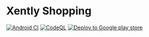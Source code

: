 # Xently Shopping

[![Android CI](https://github.com/ajharry69/xently-shopping-mobile/actions/workflows/android.yml/badge.svg)](https://github.com/ajharry69/xently-shopping-mobile/actions/workflows/android.yml)
[![CodeQL](https://github.com/ajharry69/xently-shopping-mobile/actions/workflows/codeql.yml/badge.svg)](https://github.com/ajharry69/xently-shopping-mobile/actions/workflows/codeql.yml)
[![Deploy to Google play store](https://github.com/ajharry69/xently-shopping-mobile/actions/workflows/deploy.yml/badge.svg)](https://github.com/ajharry69/xently-shopping-mobile/actions/workflows/deploy.yml)